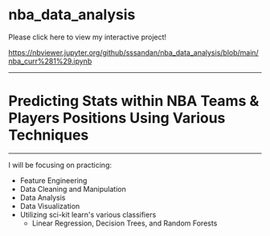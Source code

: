 # nba_data_analysis

Please click here to view my interactive project!

https://nbviewer.jupyter.org/github/sssandan/nba_data_analysis/blob/main/nba_curr%281%29.ipynb

---
# Predicting Stats within NBA Teams & Players Positions Using Various Techniques
---
I will be focusing on practicing:  
- Feature Engineering
- Data Cleaning and Manipulation
- Data Analysis
- Data Visualization
- Utilizing sci-kit learn's various classifiers 
    - Linear Regression, Decision Trees, and Random Forests

